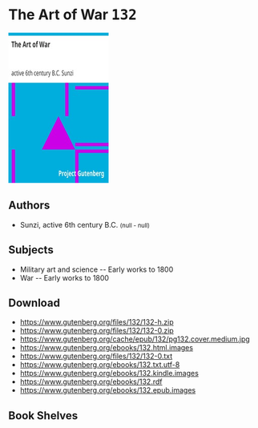 # The Art of War <kbd>132</kbd>

![](./cover.medium.jpg "")

## Authors


 - Sunzi, active 6th century B.C. <small>(null - null)</small>

## Subjects


 - Military art and science -- Early works to 1800
 - War -- Early works to 1800

## Download


 - https://www.gutenberg.org/files/132/132-h.zip
 - https://www.gutenberg.org/files/132/132-0.zip
 - https://www.gutenberg.org/cache/epub/132/pg132.cover.medium.jpg
 - https://www.gutenberg.org/ebooks/132.html.images
 - https://www.gutenberg.org/files/132/132-0.txt
 - https://www.gutenberg.org/ebooks/132.txt.utf-8
 - https://www.gutenberg.org/ebooks/132.kindle.images
 - https://www.gutenberg.org/ebooks/132.rdf
 - https://www.gutenberg.org/ebooks/132.epub.images

## Book Shelves


